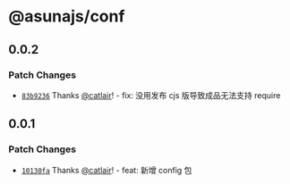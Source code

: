 # @asunajs/conf

## 0.0.2

### Patch Changes

- [`83b9236`](https://github.com/asunajs/asign/commit/83b923631ca60c6bf6a4ad6f14c3206093cbc76e) Thanks [@catlair](https://github.com/catlair)! - fix: 没用发布 cjs 版导致成品无法支持 require

## 0.0.1

### Patch Changes

- [`10130fa`](https://github.com/asunajs/asign/commit/10130faedb0383d0f3611bb5585077f685ef26b0) Thanks [@catlair](https://github.com/catlair)! - feat: 新增 config 包
